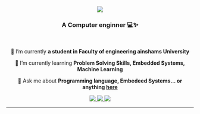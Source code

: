 <h1 align="center">
    <img src="https://readme-typing-svg.herokuapp.com/?font=Righteous&color=FF69B4&size=35&center=true&vCenter=true&width=500&height=70&duration=4000&lines=Hi+There!+👋;+I'm+shahed+Mohamed!;" />
</h1>

<h3 align="center">A Computer enginner 💻✨ </h3>

<br/>

<div align="center">
 
 🔭 I’m currently  **a student in Faculty of engineering ainshams University**
 
 🌱 I’m currently learning **Problem Solving Skills, Embedded Systems, Machine Learning**

💬 Ask me about **Programming language, Embedeed Systems... or anything [here](https://github.com/salesp07/salesp07/issues)**


 </div>
 
<div align="center"> 
  <a href="mailto:2100898@eng.asu.edu.eg">
    <img src="https://img.shields.io/badge/Gmail-333333?style=for-the-badge&logo=gmail&logoColor=red" />
  </a>
  <a href="https://linkedin.com/in/shahd-mohamed-2ab8bb315" target="_blank">
    <img src="https://img.shields.io/badge/LinkedIn-0077B5?style=for-the-badge&logo=linkedin&logoColor=white" target="_blank" />
  </a>
  <a href="https://salesp07.github.io" target="_blank">
     <img src="https://img.shields.io/badge/Portfolio-FF5722?style=for-the-badge&logo=todoist&logoColor=white" target="_blank" /> <!-- sqlite, safari, google-chrome are other good icon options -->
  </a>
</div>

 <hr/>
